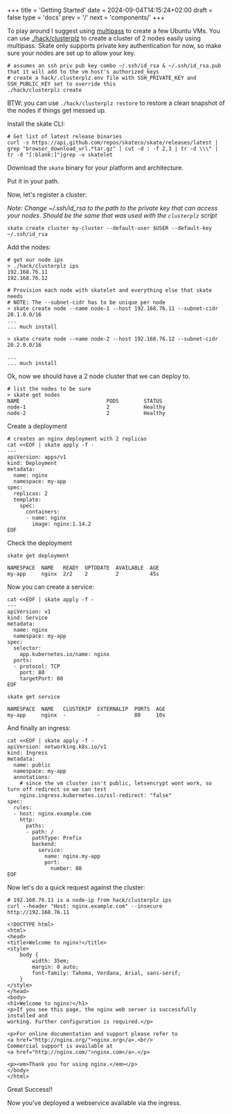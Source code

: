 +++
title = 'Getting Started'
date = 2024-09-04T14:15:24+02:00
draft = false
type = 'docs'
prev = '/'
next = 'components/'
+++

To play around I suggest using [multipass](https://multipass.run/) to create a few Ubuntu VMs.
You can use [./hack/clusterplz](./hack/clusterplz) to create a cluster of 2 nodes easily using multipass.
Skate only supports private key authentication for now, so make sure your nodes are set up to allow your key.

```shell {filename=Shell}
# assumes an ssh priv pub key combo ~/.ssh/id_rsa & ~/.ssh/id_rsa.pub that it will add to the vm host's authorized_keys
# create a hack/.clusterplz.env file with SSH_PRIVATE_KEY and SSH_PUBLIC_KEY set to override this
./hack/clusterplz create
```

BTW: you can use `./hack/clusterplz restore` to restore a clean snapshot of the nodes if things get messed up.

Install the skate CLI:

```shell
# Get list of latest release binaries
curl -s https://api.github.com/repos/skateco/skate/releases/latest | grep "browser_download_url.*tar.gz" | cut -d : -f 2,3 | tr -d \\\" | tr -d "[:blank:]"|grep -v skatelet
```

Download the `skate` binary for your platform and architecture.

Put it in your path.

Now, let's register a cluster:

*Note: Change ~/.ssh/id_rsa to the path to the private key that can access your nodes*.
*Should be the same that was used with the `clusterplz` script*

```shell
skate create cluster my-cluster --default-user $USER --default-key ~/.ssh/id_rsa
```

Add the nodes:

```shell
# get our node ips
> ./hack/clusterplz ips
192.168.76.11
192.168.76.12

# Provision each node with skatelet and everything else that skate needs
# NOTE: The --subnet-cidr has to be unique per node
> skate create node --name node-1 --host 192.168.76.11 --subnet-cidr 20.1.0.0/16
...
... much install

> skate create node --name node-2 --host 192.168.76.12 --subnet-cidr 20.2.0.0/16

...
... much install

```

Ok, now we should have a 2 node cluster that we can deploy to.

```shell
# list the nodes to be sure
> skate get nodes
NAME                            PODS        STATUS    
node-1                          2           Healthy   
node-2                          2           Healthy  
```

Create a deployment

```shell
# creates an nginx deployment with 2 replicas
cat <<EOF | skate apply -f -
---
apiVersion: apps/v1
kind: Deployment
metadata:
  name: nginx
  namespace: my-app
spec:
  replicas: 2
  template:
    spec:
      containers:
      - name: nginx
        image: nginx:1.14.2
EOF
```

Check the deployment

```shell   
skate get deployment

NAMESPACE  NAME   READY  UPTODATE  AVAILABLE  AGE 
my-app     nginx  2/2    2         2          45s 
```

Now you can create a service:

```shell
cat <<EOF | skate apply -f -
---
apiVersion: v1
kind: Service
metadata:
  name: nginx
  namespace: my-app
spec:
  selector:
    app.kubernetes.io/name: nginx
  ports:
  - protocol: TCP
    port: 80
    targetPort: 80
EOF
```

```shell   
skate get service

NAMESPACE  NAME   CLUSTERIP  EXTERNALIP  PORTS  AGE 
my-app     nginx  -          -           80     10s 
```

And finally an ingress:

```shell
cat <<EOF | skate apply -f -
apiVersion: networking.k8s.io/v1
kind: Ingress
metadata:
  name: public
  namespace: my-app
  annotations:
    # since the vm cluster isn't public, letsencrypt wont work, so turn off redirect so we can test
    nginx.ingress.kubernetes.io/ssl-redirect: "false"
spec:
  rules:
  - host: nginx.example.com
    http:
      paths:
      - path: /
        pathType: Prefix
        backend:
          service:
            name: nginx.my-app
            port:
              number: 80
EOF
```

Now let's do a quick request against the cluster:
```shell
# 192.168.76.11 is a node-ip from hack/clusterplz ips
curl --header "Host: nginx.example.com" --insecure  http://192.168.76.11
```

```shell
<!DOCTYPE html>
<html>
<head>
<title>Welcome to nginx!</title>
<style>
    body {
        width: 35em;
        margin: 0 auto;
        font-family: Tahoma, Verdana, Arial, sans-serif;
    }
</style>
</head>
<body>
<h1>Welcome to nginx!</h1>
<p>If you see this page, the nginx web server is successfully installed and
working. Further configuration is required.</p>

<p>For online documentation and support please refer to
<a href="http://nginx.org/">nginx.org</a>.<br/>
Commercial support is available at
<a href="http://nginx.com/">nginx.com</a>.</p>

<p><em>Thank you for using nginx.</em></p>
</body>
</html>
```
Great Success!!

Now you've deployed a webservice available via the ingress.
